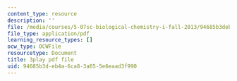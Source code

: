 ```yaml
---
content_type: resource
description: ''
file: /media/courses/5-07sc-biological-chemistry-i-fall-2013/94685b3deb4a6ca83a655e6eaad3f990_UrgmDSFBYlE.pdf
file_type: application/pdf
learning_resource_types: []
ocw_type: OCWFile
resourcetype: Document
title: 3play pdf file
uid: 94685b3d-eb4a-6ca8-3a65-5e6eaad3f990
---
```

